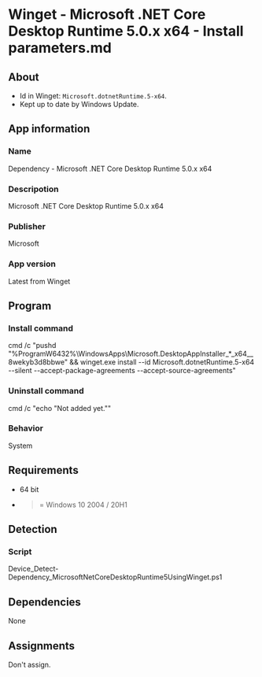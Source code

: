 # Winget - Microsoft .NET Core Desktop Runtime 5.0.x x64 - Install parameters.md
## About
* Id in Winget: ```Microsoft.dotnetRuntime.5-x64```.
* Kept up to date by Windows Update.


## App information
### Name
Dependency - Microsoft .NET Core Desktop Runtime 5.0.x x64

### Descripotion
Microsoft .NET Core Desktop Runtime 5.0.x x64

### Publisher
Microsoft

### App version
Latest from Winget


## Program
### Install command
cmd /c "pushd "%ProgramW6432%\WindowsApps\Microsoft.DesktopAppInstaller_*_x64__8wekyb3d8bbwe" && winget.exe install --id Microsoft.dotnetRuntime.5-x64 --silent --accept-package-agreements --accept-source-agreements"

### Uninstall command
cmd /c "echo "Not added yet.""

### Behavior
System


## Requirements
* 64 bit
* >= Windows 10 2004 / 20H1


## Detection
### Script
Device_Detect-Dependency_MicrosoftNetCoreDesktopRuntime5UsingWinget.ps1


## Dependencies
None


## Assignments
Don't assign.
